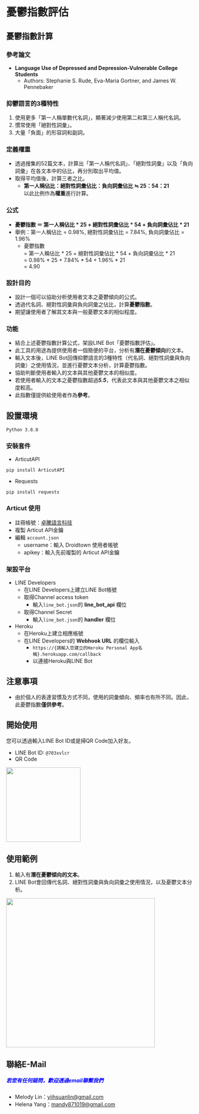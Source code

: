 # 憂鬱指數評估
## 憂鬱指數計算
### 參考論文
- **Language Use of Depressed and Depression-Vulnerable College Students**
    - Authors: Stephanie S. Rude, Eva-Maria Gortner, and James W. Pennebaker
    
### 抑鬱語言的3種特性
1. 使用更多「第一人稱單數代名詞」，顯著減少使用第二和第三人稱代名詞。
2. 慣常使用「絕對性詞彙」。
3. 大量「負面」的形容詞和副詞。

### 定義權重
- 透過搜集的52篇文本，計算出「第一人稱代名詞」、「絕對性詞彙」以及「負向詞彙」在各文本中的佔比，再分別取出平均值。
- 取得平均值後，計算三者之比。
    - **第一人稱佔比：絕對性詞彙佔比：負向詞彙佔比 ≒ 25：54：21**  
以此比例作為**權重**進行計算。

### 公式
- **憂鬱指數 ＝ 第一人稱佔比 * 25 + 絕對性詞彙佔比 * 54 + 負向詞彙佔比 * 21**  
- 舉例：第一人稱佔比 = 0.98%, 絕對性詞彙佔比 = 7.84%, 負向詞彙佔比 = 1.96%
    - 憂鬱指數  
      = 第一人稱佔比 * 25 + 絕對性詞彙佔比 * 54 + 負向詞彙佔比 * 21  
      = 0.98% * 25 + 7.84% * 54 + 1.96% * 21  
      = 4.90

### 設計目的
- 設計一個可以協助分析使用者文本之憂鬱傾向的公式。
- 透過代名詞、絕對性詞彙與負向詞彙之佔比，計算**憂鬱指數**。
- 期望讓使用者了解其文本與一般憂鬱文本的相似程度。

### 功能
- 結合上述憂鬱指數計算公式，架設LINE Bot「憂鬱指數評估」。
- 此工具的用途為提供使用者一個簡便的平台，分析有**潛在憂鬱傾向**的文本。
- 輸入文本後，LINE Bot回傳抑鬱語言的3種特性（代名詞、絕對性詞彙與負向詞彙）之使用情況，並進行憂鬱文本分析，計算憂鬱指數。
- 協助判斷使用者輸入的文本與其他憂鬱文本的相似度。
- 若使用者輸入的文本之憂鬱指數超過***5.5***，代表此文本與其他憂鬱文本之相似度較高。
- 此指數僅提供給使用者作為**參考**。

## 設置環境
` Python 3.8.8 ` 

### 安裝套件
- ArticutAPI
```command
pip install ArticutAPI
```
- Requests
```command
pip install requests
```

### Articut 使用
- 註冊帳號：[卓騰語言科技](https://api.droidtown.co/login/)  
- 複製 Articut API金鑰  
- 編輯 ` account.json `  
    - username：輸入 Droidtown 使用者帳號  
    - apikey：輸入先前複製的 Articut API金鑰    

### 架設平台
- LINE Developers  
    - 在LINE Developers上建立LINE Bot帳號
    - 取得Channel access token
        - 輸入`line_bot.json`的 **line_bot_api** 欄位
    - 取得Channel Secret
        - 輸入`line_bot.json`的 **handler** 欄位
- Heroku
    - 在Heroku上建立相應帳號
    - 在LINE Developers的 **Webhook URL** 的欄位輸入
        - ` https://{請輸入您建立的Heroku Personal App名稱}.herokuapp.com/callback ` 
        - 以連接Heroku與LINE Bot

## 注意事項
- 由於個人的表達習慣及方式不同，使用的詞彙傾向、頻率也有所不同。因此，此憂鬱指數**僅供參考**。

## 開始使用
您可以透過輸入LINE Bot ID或是掃QR Code加入好友。
- LINE Bot ID: ` @703xvlcr `
- QR Code  

<img src="https://github.com/Melody-Lin/Depression-Language-Evaluation/blob/main/Media/DLE.png" width="200"/>

## 使用範例
1. 輸入有**潛在憂鬱傾向的文本**。
2. LINE Bot會回傳代名詞、絕對性詞彙與負向詞彙之使用情況，以及憂鬱文本分析。
<img src="https://github.com/Melody-Lin/Depression-Language-Evaluation/blob/main/Media/Example.jpg" width="400"/>

## 聯絡E-Mail
##### <font color=#0000FF>若您有任何疑問，歡迎透過email聯繫我們</font>
- Melody Lin：yiihsuanlin@gmail.com
- Helena Yang：mandy871019@gmail.com

